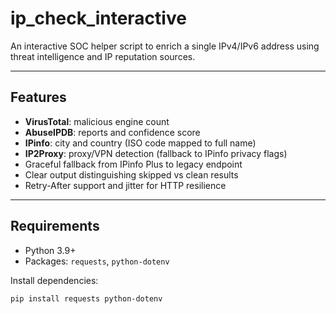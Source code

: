 # ip_check_interactive

An interactive SOC helper script to enrich a single IPv4/IPv6 address using threat intelligence and IP reputation sources.

---

## Features
- **VirusTotal**: malicious engine count
- **AbuseIPDB**: reports and confidence score
- **IPinfo**: city and country (ISO code mapped to full name)
- **IP2Proxy**: proxy/VPN detection (fallback to IPinfo privacy flags)
- Graceful fallback from IPinfo Plus to legacy endpoint
- Clear output distinguishing skipped vs clean results
- Retry-After support and jitter for HTTP resilience

---

## Requirements
- Python 3.9+
- Packages: `requests`, `python-dotenv`

Install dependencies:
```bash
pip install requests python-dotenv
